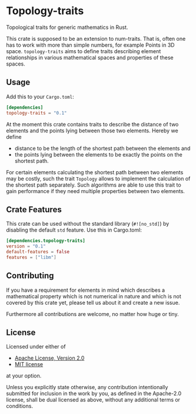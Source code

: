 # Topology-traits

<!--- This should be the same as the short description in cargo.toml --->
Topological traits for generic mathematics in Rust.

This crate is supposed to be an extension to num-traits. That is, often one has to work with more than simple numbers, for example Points in 3D space. `topology-traits` aims to define traits describing element relationships in various mathematical spaces and properties of these spaces.

## Usage

Add this to your `Cargo.toml`:
```toml
[dependencies]
topology-traits = "0.1"
```

At the moment this crate contains traits to describe the distance of two elements and the points lying between those two elements. Hereby we define
- distance to be the length of the shortest path between the elements and
- the points lying between the elements to be exactly the points on the shortest path.

For certain elements calculating the shortest path between two elements may be costly, such the trait `Topology` allows to implement the calculation of the shortest path separately. Such algorithms are able to use this trait to gain performance if they need multiple properties between two elements.

## Crate Features

This crate can be used without the standard library (`#![no_std]`) by disabling the default `std` feature. Use this in Cargo.toml:
```toml
[dependencies.topology-traits]
version = "0.1"
default-features = false
features = ["libm"]
```

## Contributing

If you have a requirement for elements in mind which describes a mathematical property which is not numerical in nature and which is not covered by this crate yet, please tell us about it and create a new issue.

Furthermore all contributions are welcome, no matter how huge or tiny.

## License

Licensed under either of

* [Apache License, Version 2.0](http://www.apache.org/licenses/LICENSE-2.0)
* [MIT license](http://opensource.org/licenses/MIT)

at your option.

Unless you explicitly state otherwise, any contribution intentionally submitted for inclusion in the work by you, as defined in the Apache-2.0 license, shall be dual licensed as above, without any additional terms or conditions.
